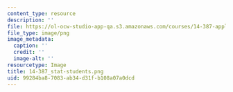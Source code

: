 ```yaml
---
content_type: resource
description: ''
file: https://ol-ocw-studio-app-qa.s3.amazonaws.com/courses/14-387-applied-econometrics-mostly-harmless-big-data-fall-2014/99284ba87083ab34d31fb108a07a0dcd_14-387_stat-students.png
file_type: image/png
image_metadata:
  caption: ''
  credit: ''
  image-alt: ''
resourcetype: Image
title: 14-387_stat-students.png
uid: 99284ba8-7083-ab34-d31f-b108a07a0dcd
---
```

